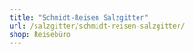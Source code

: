 ```yaml
---
title: "Schmidt-Reisen Salzgitter"
url: /salzgitter/schmidt-reisen-salzgitter/
shop: Reisebüro
---
```

